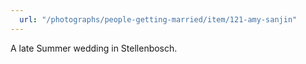 ```yaml
---
  url: "/photographs/people-getting-married/item/121-amy-sanjin"
---
```


A late Summer wedding in Stellenbosch.